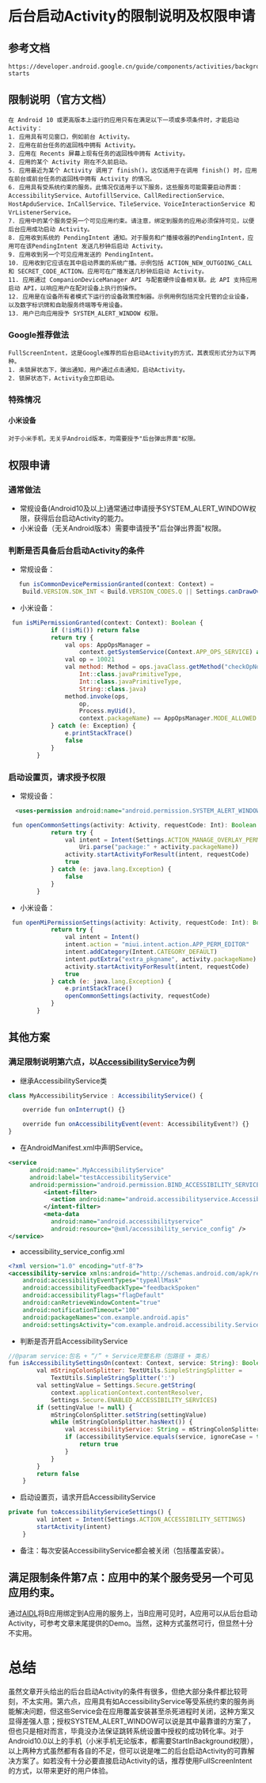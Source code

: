 # 后台启动Activity的限制说明及权限申请


## 参考文档
    https://developer.android.google.cn/guide/components/activities/background-starts

## 限制说明（官方文档）
    在 Android 10 或更高版本上运行的应用只有在满足以下一项或多项条件时，才能启动 Activity：
    1. 应用具有可见窗口，例如前台 Activity。
    2. 应用在前台任务的返回栈中拥有 Activity。
    3. 应用在 Recents 屏幕上现有任务的返回栈中拥有 Activity。
    4. 应用的某个 Activity 刚在不久前启动。
    5. 应用最近为某个 Activity 调用了 finish()。这仅适用于在调用 finish() 时，应用在前台或前台任务的返回栈中拥有 Activity 的情况。
    6. 应用具有受系统约束的服务。此情况仅适用于以下服务，这些服务可能需要启动界面：AccessibilityService、AutofillService、CallRedirectionService、HostApduService、InCallService、TileService、VoiceInteractionService 和 VrListenerService。
    7. 应用中的某个服务受另一个可见应用约束。请注意，绑定到服务的应用必须保持可见，以便后台应用成功启动 Activity。
    8. 应用收到系统的 PendingIntent 通知。对于服务和广播接收器的PendingIntent，应用可在该PendingIntent 发送几秒钟后启动 Activity。
    9. 应用收到另一个可见应用发送的 PendingIntent。
    10. 应用收到它应该在其中启动界面的系统广播。示例包括 ACTION_NEW_OUTGOING_CALL 和 SECRET_CODE_ACTION。应用可在广播发送几秒钟后启动 Activity。
    11. 应用通过 CompanionDeviceManager API 与配套硬件设备相关联。此 API 支持应用启动 API，以响应用户在配对设备上执行的操作。
    12. 应用是在设备所有者模式下运行的设备政策控制器。示例用例包括完全托管的企业设备，以及数字标识牌和自助服务终端等专用设备。
    13. 用户已向应用授予 SYSTEM_ALERT_WINDOW 权限。
### Google推荐做法
    FullScreenIntent，这是Google推荐的后台启动Activity的方式，其表现形式分为以下两种。
    1. 未锁屏状态下，弹出通知，用户通过点击通知，启动Activity。
    2. 锁屏状态下，Activity会立即启动。
### 特殊情况
#### 小米设备
    对于小米手机，无关乎Android版本，均需要授予"后台弹出界面"权限。
## 权限申请
### 通常做法
- 常规设备(Android10及以上)通常通过申请授予SYSTEM_ALERT_WINDOW权限，获得后台启动Activity的能力。
- 小米设备（无关Android版本）需要申请授予"后台弹出界面"权限。

### 判断是否具备后台启动Activity的条件
- 常规设备：
```js
   fun isCommonDevicePermissionGranted(context: Context) =
    Build.VERSION.SDK_INT < Build.VERSION_CODES.Q || Settings.canDrawOverlays(context)
```    
- 小米设备：
```js
 fun isMiPermissionGranted(context: Context): Boolean {
            if (!isMi()) return false
            return try {
                val ops: AppOpsManager =
                    context.getSystemService(Context.APP_OPS_SERVICE) as AppOpsManager
                val op = 10021
                val method: Method = ops.javaClass.getMethod("checkOpNoThrow",
                    Int::class.javaPrimitiveType,
                    Int::class.javaPrimitiveType,
                    String::class.java)
                method.invoke(ops,
                    op,
                    Process.myUid(),
                    context.packageName) == AppOpsManager.MODE_ALLOWED
            } catch (e: Exception) {
                e.printStackTrace()
                false
            }
        }
```

### 启动设置页，请求授予权限
- 常规设备：
```xml
  <uses-permission android:name="android.permission.SYSTEM_ALERT_WINDOW" />
```
```js
 fun openCommonSettings(activity: Activity, requestCode: Int): Boolean {
            return try {
                val intent = Intent(Settings.ACTION_MANAGE_OVERLAY_PERMISSION,
                    Uri.parse("package:" + activity.packageName))
                activity.startActivityForResult(intent, requestCode)
                true
            } catch (e: java.lang.Exception) {
                false
            }
        }
```
- 小米设备：
```js
 fun openMiPermissionSettings(activity: Activity, requestCode: Int): Boolean {
            return try {
                val intent = Intent()
                intent.action = "miui.intent.action.APP_PERM_EDITOR"
                intent.addCategory(Intent.CATEGORY_DEFAULT)
                intent.putExtra("extra_pkgname", activity.packageName)
                activity.startActivityForResult(intent, requestCode)
                true
            } catch (e: java.lang.Exception) {
                e.printStackTrace()
                openCommonSettings(activity, requestCode)
            }
        }
```

## 其他方案
### 满足限制说明第六点，以[AccessibilityService](https://developer.android.google.cn/reference/android/accessibilityservice/AccessibilityService)为例
- 继承AccessibilityService类
```js
class MyAccessibilityService : AccessibilityService() {

    override fun onInterrupt() {}

    override fun onAccessibilityEvent(event: AccessibilityEvent?) {}
}
```
- 在AndroidManifest.xml中声明Service。
```xml
<service
      android:name=".MyAccessibilityService"
      android:label="testAccessibilityService"
      android:permission="android.permission.BIND_ACCESSIBILITY_SERVICE">
          <intent-filter>
            <action android:name="android.accessibilityservice.AccessibilityService" />
          </intent-filter>
          <meta-data
            android:name="android.accessibilityservice"
            android:resource="@xml/accessibility_service_config" />
</service>
```
- accessibility_service_config.xml
```xml
<?xml version="1.0" encoding="utf-8"?>
<accessibility-service xmlns:android="http://schemas.android.com/apk/res/android"
    android:accessibilityEventTypes="typeAllMask"
    android:accessibilityFeedbackType="feedbackSpoken"
    android:accessibilityFlags="flagDefault"
    android:canRetrieveWindowContent="true"
    android:notificationTimeout="100"
    android:packageNames="com.example.android.apis"
    android:settingsActivity="com.example.android.accessibility.ServiceSettingsActivity" />
```
- 判断是否开启AccessibilityService
```js
//@param service:包名 + “/” + Service完整名称（包路径 + 类名）
fun isAccessibilitySettingsOn(context: Context, service: String): Boolean {
        val mStringColonSplitter: TextUtils.SimpleStringSplitter =
            TextUtils.SimpleStringSplitter(':')
        val settingValue = Settings.Secure.getString(
            context.applicationContext.contentResolver,
            Settings.Secure.ENABLED_ACCESSIBILITY_SERVICES)
        if (settingValue != null) {
            mStringColonSplitter.setString(settingValue)
            while (mStringColonSplitter.hasNext()) {
                val accessibilityService: String = mStringColonSplitter.next()
                if (accessibilityService.equals(service, ignoreCase = true)) {
                    return true
                }
            }
        }
        return false
    }
```
- 启动设置页，请求开启AccessibilityService
```js
private fun toAccessibilityServiceSettings() {
        val intent = Intent(Settings.ACTION_ACCESSIBILITY_SETTINGS)
        startActivity(intent)
    }
```
- 备注：每次安装AccessibilityService都会被关闭（包括覆盖安装）。
## 满足限制条件第7点：应用中的某个服务受另一个可见应用约束。
通过[AIDL](https://developer.android.google.cn/guide/components/aidl?hl=zh_cn)将B应用绑定到A应用的服务上，当B应用可见时，A应用可以从后台启动Activity，可参考文章末尾提供的Demo。当然，这种方式虽然可行，但显然十分不实用。
# 总结
虽然文章开头给出的后台启动Activity的条件有很多，但绝大部分条件都比较苛刻，不太实用。第六点，应用具有如AccessibilityService等受系统约束的服务尚能解决问题，但这些Service会在应用覆盖安装甚至杀死进程时关闭，这种方案又显得差强人意；授权SYSTEM_ALERT_WINDOW可以说是其中最靠谱的方案了，但也只是相对而言，毕竟没办法保证跳转系统设置中授权的成功转化率。对于Android10.0以上的手机（小米手机无论版本，都需要StartInBackground权限），以上两种方式虽然都有各自的不足，但可以说是唯二的后台启动Activity的可靠解决方案了。如若没有十分必要直接启动Activity的话，推荐使用FullScreenIntent的方式，以带来更好的用户体验。
